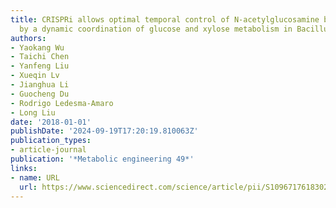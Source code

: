 ```yaml
---
title: CRISPRi allows optimal temporal control of N-acetylglucosamine bioproduction
  by a dynamic coordination of glucose and xylose metabolism in Bacillus subtilis
authors:
- Yaokang Wu
- Taichi Chen
- Yanfeng Liu
- Xueqin Lv
- Jianghua Li
- Guocheng Du
- Rodrigo Ledesma-Amaro
- Long Liu
date: '2018-01-01'
publishDate: '2024-09-19T17:20:19.810063Z'
publication_types:
- article-journal
publication: '*Metabolic engineering 49*'
links:
- name: URL
  url: https://www.sciencedirect.com/science/article/pii/S1096717618302830
---
```

